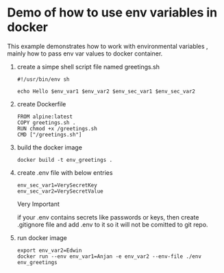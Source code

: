 # Demo of how to use env variables in docker

This example demonstrates how to work with environmental variables , mainly how to pass env var values to docker container.

1. create a simpe shell script file named greetings.sh

    ```
    #!/usr/bin/env sh

    echo Hello $env_var1 $env_var2 $env_sec_var1 $env_sec_var2 
    ```
2. create Dockerfile 
    ```
    FROM alpine:latest
    COPY greetings.sh .
    RUN chmod +x /greetings.sh
    CMD ["/greetings.sh"]
    ```

3. build the docker image 

    ```
    docker build -t env_greetings .

    ```
4. create .env file with below entries 

    ```
    env_sec_var1=VerySecretKey
    env_sec_var2=VerySecretValue
    ```
    Very Important 

    if your .env contains secrets like passwords or keys, then create .gitignore file  and add .env to it so it will not be comitted to git repo. 
    

5. run docker image 

    ```
    export env_var2=Edwin
    docker run --env env_var1=Anjan -e env_var2 --env-file ./env env_greetings
    ```

